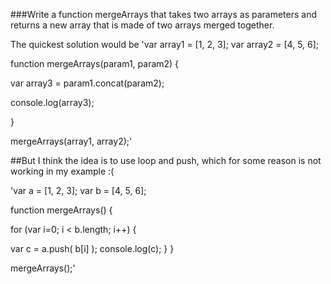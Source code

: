 ###Write a function mergeArrays that takes two arrays as parameters and returns a new array that is made of two arrays merged together.

The quickest solution would be
'var array1 = [1, 2, 3];
var array2 = [4, 5, 6];


function mergeArrays(param1, param2) {

  var array3 = param1.concat(param2);
  
  console.log(array3);  

}

mergeArrays(array1, array2);'


##But I think the idea is to use loop and push, which for some reason is not working in my example :(

'var a = [1, 2, 3];
var b = [4, 5, 6];

function mergeArrays() {
  
for (var i=0; i < b.length; i++) {
    
  var c = a.push( b[i] );
  console.log(c);
}
}

mergeArrays();'

